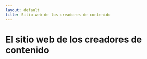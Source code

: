 ```yaml
---
layout: default
title: Sitio web de los creadores de contenido
---
```


# El sitio web de los creadores de contenido

